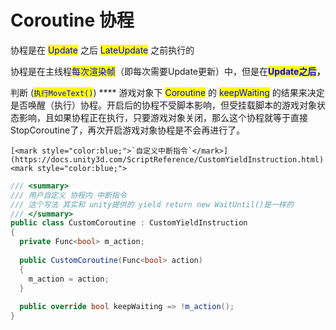 # Coroutine 协程

协程是在 <mark style="color:blue;">Update</mark> 之后 <mark style="color:blue;">LateUpdate</mark> 之前执行的

协程是在主线程<mark style="color:blue;">每次渲染帧</mark>（即每次需要Update更新）中，但是在<mark style="color:blue;">**Update之后**</mark>**，**

判断 (<mark style="color:blue;">`执行MoveText()`</mark>) **** 游戏对象下 <mark style="color:blue;">Coroutine</mark> 的 <mark style="color:blue;">keepWaiting</mark> 的结果来决定是否唤醒（执行）协程。开启后的协程不受脚本影响，但受挂载脚本的游戏对象状态影响，且如果协程正在执行，只要游戏对象关闭，那么这个协程就等于直接StopCoroutine了，再次开启游戏对象协程是不会再进行了。

``[<mark style="color:blue;">`自定义中断指令`</mark>](https://docs.unity3d.com/ScriptReference/CustomYieldInstruction.html)<mark style="color:blue;">``</mark>

```csharp
/// <summary>
/// 用户自定义 协程内 中断指令
/// 这个写法 其实和 unity提供的 yield return new WaitUntil()是一样的
/// </summary>
public class CustomCoroutine : CustomYieldInstruction
{
  private Func<bool> m_action;
  
  public CustomCoroutine(Func<bool> action)
  {
    m_action = action;
  }
  
  public override bool keepWaiting => !m_action();
}
```
